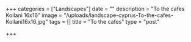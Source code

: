 +++
categories = ["Landscapes"]
date = ""
description = "To the cafes Koilani 16x16"
image = "/uploads/landscape-cyprus-To-the-cafes-Koilani16x16.jpg"
tags = []
title = "To the cafes"
type = "post"

+++
